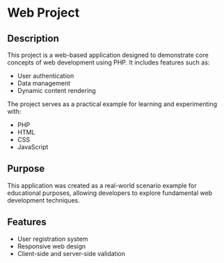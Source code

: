 # Web Project

## Description

This project is a web-based application designed to demonstrate core concepts of web development using PHP. It includes features such as:

- User authentication
- Data management
- Dynamic content rendering

The project serves as a practical example for learning and experimenting with:

- PHP
- HTML
- CSS
- JavaScript

## Purpose

This application was created as a real-world scenario example for educational purposes, allowing developers to explore fundamental web development techniques.

## Features

- User registration system
- Responsive web design
- Client-side and server-side validation
